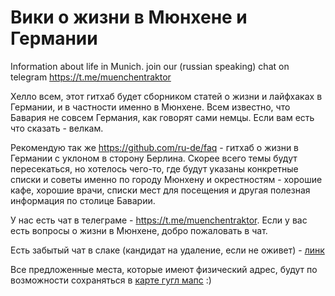 # Вики о жизни в Мюнхене и Германии
Information about life in Munich. 
join our (russian speaking) chat on telegram https://t.me/muenchentraktor

Хелло всем, этот гитхаб будет сборником статей о жизни и лайфхаках в Германии, и в частности именно в Мюнхене. Всем известно, что Бавария не совсем Германия, как говорят сами немцы.
Если вам есть что сказать - велкам.

Рекомендую так же https://github.com/ru-de/faq - гитхаб о жизни в Германии с уклоном в сторону Берлина. Скорее всего темы будут пересекаться, но хотелось чего-то, где будут указаны конкретные списки и советы именно по городу Мюнхену и окрестностям - хорошие кафе, хорошие врачи, списки мест для посещения и другая полезная информация по столице Баварии.

У нас есть чат в телеграме - https://t.me/muenchentraktor. Если у вас есть вопросы о жизни в Мюнхене, добро пожаловать в чат.

Есть забытый чат в слаке (кандидат на удаление, если не оживет) - [линк](https://join.slack.com/t/tracktor2munich/shared_invite/enQtNDEwNjYyMTE5ODI0LThlZDYyNWM3ZGEwOTEyOGFmYTkwOGIzZGQxODM4MDM5YzQwYmU0MGM5OTcwYmM2MDI2MzM1ZmRhZTQyZTNiYjk)

Все предложенные места, которые имеют физический адрес, будут по возможности сохраняться в [карте гугл мапс](https://www.google.com/maps/d/viewer?mid=1sarCB8LNRc-LgxyQSmirN-Qh92ENxS75&hl=en&usp=sharing) :)
